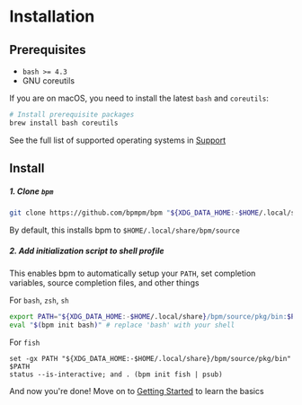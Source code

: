 # Installation

## Prerequisites

- `bash >= 4.3`
- GNU coreutils

If you are on macOS, you need to install the latest `bash` and `coreutils`:

```sh
# Install prerequisite packages
brew install bash coreutils
```

See the full list of supported operating systems in [Support](./support.md)

## Install

##### 1. Clone `bpm`

```sh
git clone https://github.com/bpmpm/bpm "${XDG_DATA_HOME:-$HOME/.local/share}/bpm/source"
```

By default, this installs bpm to `$HOME/.local/share/bpm/source`

##### 2. Add initialization script to shell profile

This enables bpm to automatically setup your `PATH`, set completion variables, source completion files, and other things


For `bash`, `zsh`, `sh`

```sh
export PATH="${XDG_DATA_HOME:-$HOME/.local/share}/bpm/source/pkg/bin:$PATH"
eval "$(bpm init bash)" # replace 'bash' with your shell
```

For `fish`

```fish
set -gx PATH "${XDG_DATA_HOME:-$HOME/.local/share}/bpm/source/pkg/bin" $PATH
status --is-interactive; and . (bpm init fish | psub)
```

And now you're done! Move on to [Getting Started](./getting-started.md) to learn the basics
